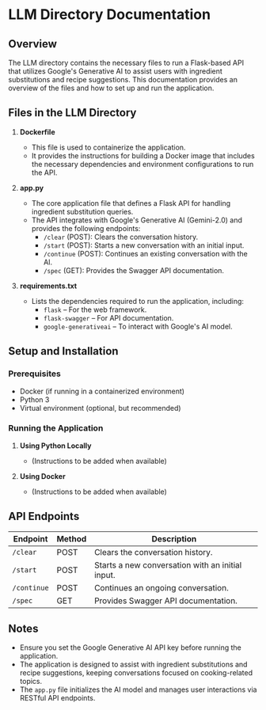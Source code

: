 # LLM Directory Documentation

## Overview

The LLM directory contains the necessary files to run a Flask-based API that utilizes Google's Generative AI to assist users with ingredient substitutions and recipe suggestions. This documentation provides an overview of the files and how to set up and run the application.

## Files in the LLM Directory

1.  **Dockerfile**

    * This file is used to containerize the application.
    * It provides the instructions for building a Docker image that includes the necessary dependencies and environment configurations to run the API.

2.  **app.py**

    * The core application file that defines a Flask API for handling ingredient substitution queries.
    * The API integrates with Google's Generative AI (Gemini-2.0) and provides the following endpoints:
        * `/clear` (POST): Clears the conversation history.
        * `/start` (POST): Starts a new conversation with an initial input.
        * `/continue` (POST): Continues an existing conversation with the AI.
        * `/spec` (GET): Provides the Swagger API documentation.

3.  **requirements.txt**

    * Lists the dependencies required to run the application, including:
        * `flask` – For the web framework.
        * `flask-swagger` – For API documentation.
        * `google-generativeai` – To interact with Google's AI model.

## Setup and Installation

### Prerequisites

* Docker (if running in a containerized environment)
* Python 3
* Virtual environment (optional, but recommended)

### Running the Application

1.  **Using Python Locally**

    * (Instructions to be added when available)

2.  **Using Docker**

    * (Instructions to be added when available)

## API Endpoints

| Endpoint   | Method | Description                               |
| ---------- | ------ | ----------------------------------------- |
| `/clear`   | POST   | Clears the conversation history.        |
| `/start`   | POST   | Starts a new conversation with an initial input. |
| `/continue` | POST   | Continues an ongoing conversation.          |
| `/spec`    | GET    | Provides Swagger API documentation.      |

## Notes

* Ensure you set the Google Generative AI API key before running the application.
* The application is designed to assist with ingredient substitutions and recipe suggestions, keeping conversations focused on cooking-related topics.
* The `app.py` file initializes the AI model and manages user interactions via RESTful API endpoints.
